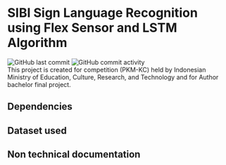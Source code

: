 # SIBI Sign Language Recognition using Flex Sensor and LSTM Algorithm
![GitHub last commit](https://img.shields.io/github/last-commit/AdnanBayu/LSTM-Flex-Sensor) ![GitHub commit activity](https://img.shields.io/github/commit-activity/t/AdnanBayu/LSTM-Flex-Sensor) <br/>
This project is created for competition (PKM-KC) held by Indonesian Ministry of Education, Culture, Research, and Technology and for Author bachelor final project.

## Dependencies


## Dataset used


## Non technical documentation
